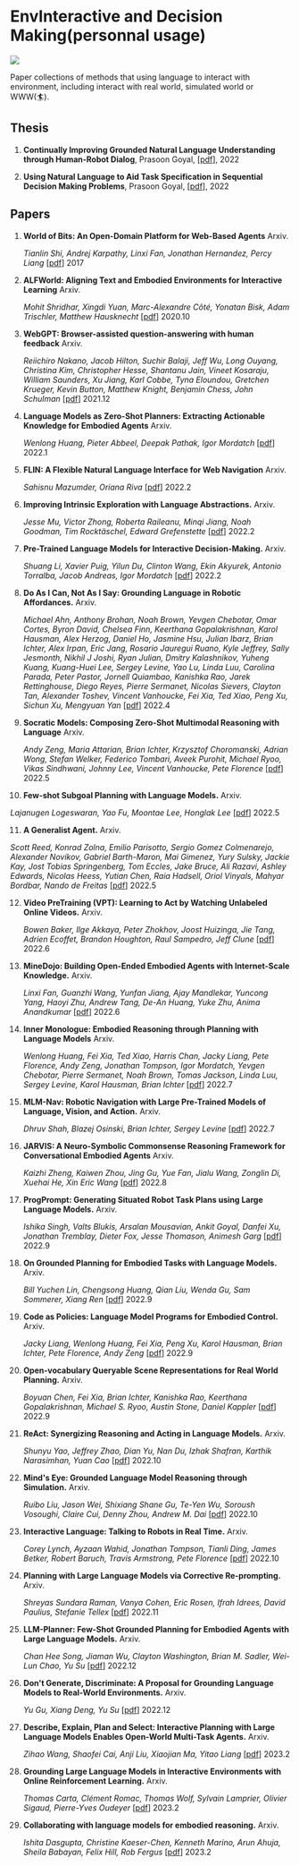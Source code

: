 # EnvInteractive and Decision Making(personnal usage)

![](https://img.shields.io/github/last-commit/Timothyxxx/EnvInteractiveLM?color=green)

Paper collections of methods that using language to interact with environment, including interact with real world, simulated world or WWW(🏄).

## Thesis
1. **Continually Improving Grounded Natural Language Understanding through Human-Robot Dialog**, Prasoon Goyal, [[pdf](https://www.cs.utexas.edu/users/ml/papers/thomason.thesis18.pdf)],  2022

2. **Using Natural Language to Aid Task Specification in Sequential Decision Making Problems**, Prasoon Goyal, [[pdf](https://www.cs.utexas.edu/users/ml/papers/goyal.phdthesis22.pdf)],  2022

## Papers
1. **World of Bits: An Open-Domain Platform for Web-Based Agents** Arxiv.

   *Tianlin Shi, Andrej Karpathy, Linxi Fan, Jonathan Hernandez, Percy Liang*  [[pdf](https://proceedings.mlr.press/v70/shi17a.html)] 2017

2. **ALFWorld: Aligning Text and Embodied Environments for Interactive Learning** Arxiv.

   *Mohit Shridhar, Xingdi Yuan, Marc-Alexandre Côté, Yonatan Bisk, Adam Trischler, Matthew Hausknecht*  [[pdf](https://arxiv.org/abs/2010.03768)] 2020.10

3. **WebGPT: Browser-assisted question-answering with human feedback** Arxiv.

   *Reiichiro Nakano, Jacob Hilton, Suchir Balaji, Jeff Wu, Long Ouyang, Christina Kim, Christopher Hesse, Shantanu Jain, Vineet Kosaraju, William Saunders, Xu Jiang, Karl Cobbe, Tyna Eloundou, Gretchen Krueger, Kevin Button, Matthew Knight, Benjamin Chess, John Schulman*  [[pdf](https://arxiv.org/abs/2112.09332)] 2021.12
  
4. **Language Models as Zero-Shot Planners: Extracting Actionable Knowledge for Embodied Agents** Arxiv.

   *Wenlong Huang, Pieter Abbeel, Deepak Pathak, Igor Mordatch*  [[pdf](https://arxiv.org/abs/2201.07207)] 2022.1
   
5. **FLIN: A Flexible Natural Language Interface for Web Navigation** Arxiv.

   *Sahisnu Mazumder, Oriana Riva*  [[pdf](https://arxiv.org/abs/2010.12844)] 2022.2

6. **Improving Intrinsic Exploration with Language Abstractions.** Arxiv.

   *Jesse Mu, Victor Zhong, Roberta Raileanu, Minqi Jiang, Noah Goodman, Tim Rocktäschel, Edward Grefenstette*  [[pdf](https://arxiv.org/abs/2202.08938)] 2022.2

7. **Pre-Trained Language Models for Interactive Decision-Making.** Arxiv.

   *Shuang Li, Xavier Puig, Yilun Du, Clinton Wang, Ekin Akyurek, Antonio Torralba, Jacob Andreas, Igor Mordatch*  [[pdf](arxiv.org/abs/2202.01771)] 2022.2
   
8. **Do As I Can, Not As I Say: Grounding Language in Robotic Affordances.** Arxiv.

   *Michael Ahn, Anthony Brohan, Noah Brown, Yevgen Chebotar, Omar Cortes, Byron David, Chelsea Finn, Keerthana Gopalakrishnan, Karol Hausman, Alex Herzog, Daniel Ho, Jasmine Hsu, Julian Ibarz, Brian Ichter, Alex Irpan, Eric Jang, Rosario Jauregui Ruano, Kyle Jeffrey, Sally Jesmonth, Nikhil J Joshi, Ryan Julian, Dmitry Kalashnikov, Yuheng Kuang, Kuang-Huei Lee, Sergey Levine, Yao Lu, Linda Luu, Carolina Parada, Peter Pastor, Jornell Quiambao, Kanishka Rao, Jarek Rettinghouse, Diego Reyes, Pierre Sermanet, Nicolas Sievers, Clayton Tan, Alexander Toshev, Vincent Vanhoucke, Fei Xia, Ted Xiao, Peng Xu, Sichun Xu, Mengyuan Yan*  [[pdf](https://arxiv.org/abs/2204.01691)] 2022.4

9. **Socratic Models: Composing Zero-Shot Multimodal Reasoning with Language** Arxiv.

   *Andy Zeng, Maria Attarian, Brian Ichter, Krzysztof Choromanski, Adrian Wong, Stefan Welker, Federico Tombari, Aveek Purohit, Michael Ryoo, Vikas Sindhwani, Johnny Lee, Vincent Vanhoucke, Pete Florence*  [[pdf]()] 2022.5

10. **Few-shot Subgoal Planning with Language Models.** Arxiv.

   *Lajanugen Logeswaran, Yao Fu, Moontae Lee, Honglak Lee*  [[pdf](arxiv.org/abs/2202.01771)] 2022.5
 
11. **A Generalist Agent.** Arxiv.

   *Scott Reed, Konrad Zolna, Emilio Parisotto, Sergio Gomez Colmenarejo, Alexander Novikov, Gabriel Barth-Maron, Mai Gimenez, Yury Sulsky, Jackie Kay, Jost Tobias Springenberg, Tom Eccles, Jake Bruce, Ali Razavi, Ashley Edwards, Nicolas Heess, Yutian Chen, Raia Hadsell, Oriol Vinyals, Mahyar Bordbar, Nando de Freitas*  [[pdf](https://arxiv.org/abs/2205.06175)] 2022.5

12. **Video PreTraining (VPT): Learning to Act by Watching Unlabeled Online Videos.** Arxiv.

    *Bowen Baker, Ilge Akkaya, Peter Zhokhov, Joost Huizinga, Jie Tang, Adrien Ecoffet, Brandon Houghton, Raul Sampedro, Jeff Clune*  [[pdf](https://arxiv.org/abs/2206.11795)] 2022.6

13. **MineDojo: Building Open-Ended Embodied Agents with Internet-Scale Knowledge.** Arxiv.

    *Linxi Fan, Guanzhi Wang, Yunfan Jiang, Ajay Mandlekar, Yuncong Yang, Haoyi Zhu, Andrew Tang, De-An Huang, Yuke Zhu, Anima Anandkumar*  [[pdf](https://arxiv.org/abs/2206.08853)] 2022.6

14. **Inner Monologue: Embodied Reasoning through Planning with Language Models** Arxiv.

    *Wenlong Huang, Fei Xia, Ted Xiao, Harris Chan, Jacky Liang, Pete Florence, Andy Zeng, Jonathan Tompson, Igor Mordatch, Yevgen Chebotar, Pierre Sermanet, Noah Brown, Tomas Jackson, Linda Luu, Sergey Levine, Karol Hausman, Brian Ichter*  [[pdf](https://arxiv.org/abs/2207.05608)] 2022.7

15. **MLM-Nav: Robotic Navigation with Large Pre-Trained Models of Language, Vision, and Action.** Arxiv.

    *Dhruv Shah, Blazej Osinski, Brian Ichter, Sergey Levine*  [[pdf](https://arxiv.org/abs/2207.04429)] 2022.7

16. **JARVIS: A Neuro-Symbolic Commonsense Reasoning Framework for Conversational Embodied Agents** Arxiv.

    *Kaizhi Zheng, Kaiwen Zhou, Jing Gu, Yue Fan, Jialu Wang, Zonglin Di, Xuehai He, Xin Eric Wang*  [[pdf](https://arxiv.org/abs/2208.13266)] 2022.8
    
17. **ProgPrompt: Generating Situated Robot Task Plans using Large Language Models.** Arxiv.

    *Ishika Singh, Valts Blukis, Arsalan Mousavian, Ankit Goyal, Danfei Xu, Jonathan Tremblay, Dieter Fox, Jesse Thomason, Animesh Garg*  [[pdf](https://arxiv.org/abs/2209.11302)] 2022.9

18. **On Grounded Planning for Embodied Tasks with Language Models.** Arxiv.

    *Bill Yuchen Lin, Chengsong Huang, Qian Liu, Wenda Gu, Sam Sommerer, Xiang Ren*  [[pdf](https://arxiv.org/abs/2209.00465)] 2022.9

19. **Code as Policies: Language Model Programs for Embodied Control.** Arxiv.

    *Jacky Liang, Wenlong Huang, Fei Xia, Peng Xu, Karol Hausman, Brian Ichter, Pete Florence, Andy Zeng*  [[pdf](https://arxiv.org/abs/2209.07753)] 2022.9

20. **Open-vocabulary Queryable Scene Representations for Real World Planning.** Arxiv.

    *Boyuan Chen, Fei Xia, Brian Ichter, Kanishka Rao, Keerthana Gopalakrishnan, Michael S. Ryoo, Austin Stone, Daniel Kappler*  [[pdf](https://arxiv.org/abs/2209.09874)] 2022.9

21. **ReAct: Synergizing Reasoning and Acting in Language Models.** Arxiv.

    *Shunyu Yao, Jeffrey Zhao, Dian Yu, Nan Du, Izhak Shafran, Karthik Narasimhan, Yuan Cao*  [[pdf](https://arxiv.org/abs/2210.03629)] 2022.10

22. **Mind's Eye: Grounded Language Model Reasoning through Simulation.** Arxiv.

    *Ruibo Liu, Jason Wei, Shixiang Shane Gu, Te-Yen Wu, Soroush Vosoughi, Claire Cui, Denny Zhou, Andrew M. Dai*  [[pdf](https://arxiv.org/abs/2210.05359)] 2022.10

23. **Interactive Language: Talking to Robots in Real Time.** Arxiv.

    *Corey Lynch, Ayzaan Wahid, Jonathan Tompson, Tianli Ding, James Betker, Robert Baruch, Travis Armstrong, Pete Florence*  [[pdf](https://arxiv.org/abs/2210.06407)] 2022.10

24. **Planning with Large Language Models via Corrective Re-prompting.** Arxiv.

    *Shreyas Sundara Raman, Vanya Cohen, Eric Rosen, Ifrah Idrees, David Paulius, Stefanie Tellex*  [[pdf](https://arxiv.org/abs/2211.09935)] 2022.11

25. **LLM-Planner: Few-Shot Grounded Planning for Embodied Agents with Large Language Models.** Arxiv.

    *Chan Hee Song, Jiaman Wu, Clayton Washington, Brian M. Sadler, Wei-Lun Chao, Yu Su*  [[pdf](https://arxiv.org/abs/2212.04088)] 2022.12

26. **Don't Generate, Discriminate: A Proposal for Grounding Language Models to Real-World Environments.** Arxiv.

    *Yu Gu, Xiang Deng, Yu Su*  [[pdf](https://arxiv.org/abs/2212.09736)] 2022.12

27. **Describe, Explain, Plan and Select: Interactive Planning with Large Language Models Enables Open-World Multi-Task Agents.** Arxiv.

    *Zihao Wang, Shaofei Cai, Anji Liu, Xiaojian Ma, Yitao Liang*  [[pdf](https://arxiv.org/abs/2302.01560)] 2023.2

28. **Grounding Large Language Models in Interactive Environments with Online Reinforcement Learning.** Arxiv.

    *Thomas Carta, Clément Romac, Thomas Wolf, Sylvain Lamprier, Olivier Sigaud, Pierre-Yves Oudeyer*  [[pdf](https://arxiv.org/abs/2302.02662)] 2023.2

29. **Collaborating with language models for embodied reasoning.** Arxiv.

    *Ishita Dasgupta, Christine Kaeser-Chen, Kenneth Marino, Arun Ahuja, Sheila Babayan, Felix Hill, Rob Fergus*  [[pdf](https://arxiv.org/abs/2302.00763)] 2023.2
